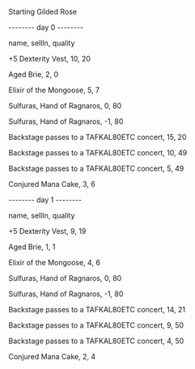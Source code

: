Starting Gilded Rose

-------- day 0 --------

name, sellIn, quality

+5 Dexterity Vest, 10, 20

Aged Brie, 2, 0

Elixir of the Mongoose, 5, 7

Sulfuras, Hand of Ragnaros, 0, 80

Sulfuras, Hand of Ragnaros, -1, 80

Backstage passes to a TAFKAL80ETC concert, 15, 20

Backstage passes to a TAFKAL80ETC concert, 10, 49

Backstage passes to a TAFKAL80ETC concert, 5, 49

Conjured Mana Cake, 3, 6


-------- day 1 --------

name, sellIn, quality

+5 Dexterity Vest, 9, 19

Aged Brie, 1, 1

Elixir of the Mongoose, 4, 6

Sulfuras, Hand of Ragnaros, 0, 80

Sulfuras, Hand of Ragnaros, -1, 80

Backstage passes to a TAFKAL80ETC concert, 14, 21

Backstage passes to a TAFKAL80ETC concert, 9, 50

Backstage passes to a TAFKAL80ETC concert, 4, 50

Conjured Mana Cake, 2, 4